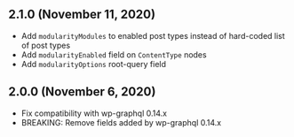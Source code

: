 ## 2.1.0 (November 11, 2020)

- Add `modularityModules` to enabled post types instead of hard-coded list of
  post types
- Add `modularityEnabled` field on `ContentType` nodes
- Add `modularityOptions` root-query field

## 2.0.0 (November 6, 2020)

- Fix compatibility with wp-graphql 0.14.x
- BREAKING: Remove fields added by wp-graphql 0.14.x
